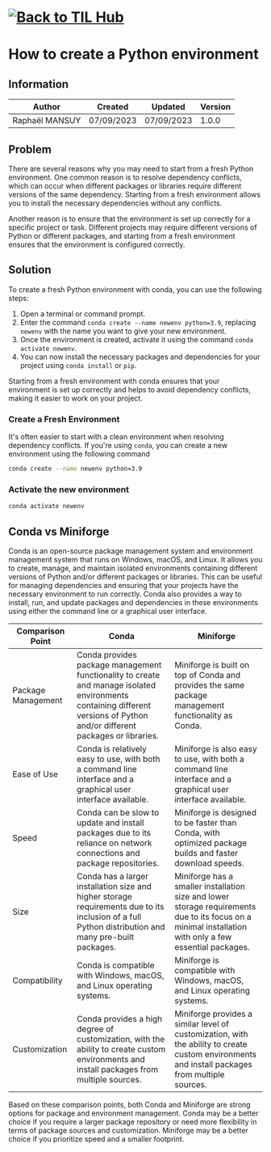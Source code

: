 # [![Back to TIL Hub](https://img.shields.io/badge/←%20Back%20to-TIL%20Hub-blue?style=for-the-badge)](../README.md)
# How to create a Python environment

## Information

| Author         | Created    | Updated    | Version |
| -------------- | ---------- | ---------- | ------- |
| Raphaël MANSUY | 07/09/2023 | 07/09/2023 | 1.0.0   |

## Problem

There are several reasons why you may need to start from a fresh Python environment. One common reason is to resolve dependency conflicts, which can occur when different packages or libraries require different versions of the same dependency. Starting from a fresh environment allows you to install the necessary dependencies without any conflicts.

Another reason is to ensure that the environment is set up correctly for a specific project or task. Different projects may require different versions of Python or different packages, and starting from a fresh environment ensures that the environment is configured correctly.

## Solution

To create a fresh Python environment with conda, you can use the following steps:

1. Open a terminal or command prompt.
2. Enter the command `conda create --name newenv python=3.9`, replacing `newenv` with the name you want to give your new environment.
3. Once the environment is created, activate it using the command `conda activate newenv`.
4. You can now install the necessary packages and dependencies for your project using `conda install` or `pip`.

Starting from a fresh environment with conda ensures that your environment is set up correctly and helps to avoid dependency conflicts, making it easier to work on your project.

### **Create a Fresh Environment**

It's often easier to start with a clean environment when resolving dependency conflicts. If you're using `conda`, you can create a new environment using the following command

```bash
conda create --name newenv python=3.9

```

### Activate the new environment

```bash
conda activate newenv

```

## Conda vs Miniforge

Conda is an open-source package management system and environment management system that runs on Windows, macOS, and Linux. It allows you to create, manage, and maintain isolated environments containing different versions of Python and/or different packages or libraries. This can be useful for managing dependencies and ensuring that your projects have the necessary environment to run correctly. Conda also provides a way to install, run, and update packages and dependencies in these environments using either the command line or a graphical user interface.

| Comparison Point | Conda | Miniforge |
| --- | --- | --- |
| Package Management | Conda provides package management functionality to create and manage isolated environments containing different versions of Python and/or different packages or libraries. | Miniforge is built on top of Conda and provides the same package management functionality as Conda. |
| Ease of Use | Conda is relatively easy to use, with both a command line interface and a graphical user interface available. | Miniforge is also easy to use, with both a command line interface and a graphical user interface available. |
| Speed | Conda can be slow to update and install packages due to its reliance on network connections and package repositories. | Miniforge is designed to be faster than Conda, with optimized package builds and faster download speeds. |
| Size | Conda has a larger installation size and higher storage requirements due to its inclusion of a full Python distribution and many pre-built packages. | Miniforge has a smaller installation size and lower storage requirements due to its focus on a minimal installation with only a few essential packages. |
| Compatibility | Conda is compatible with Windows, macOS, and Linux operating systems. | Miniforge is compatible with Windows, macOS, and Linux operating systems. |
| Customization | Conda provides a high degree of customization, with the ability to create custom environments and install packages from multiple sources. | Miniforge provides a similar level of customization, with the ability to create custom environments and install packages from multiple sources. |

Based on these comparison points, both Conda and Miniforge are strong options for package and environment management. Conda may be a better choice if you require a larger package repository or need more flexibility in terms of package sources and customization. Miniforge may be a better choice if you prioritize speed and a smaller footprint.
